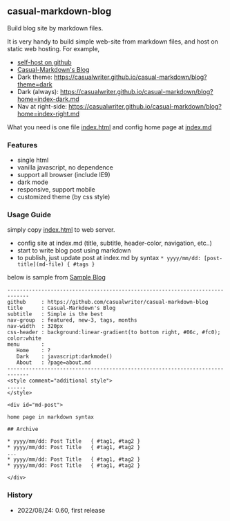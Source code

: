 ## casual-markdown-blog

Build blog site by markdown files. 

It is very handy to build simple web-site from markdown files, and host on static web hosting. For example, 

* [self-host on github](https://raw.githack.com/casualwriter/casual-markdown-blog/main/source/index.html)
* [Casual-Markdown's Blog](https://casualwriter.github.io/casual-markdown/blog)
* Dark theme: https://casualwriter.github.io/casual-markdown/blog?theme=dark
* Dark (always): https://casualwriter.github.io/casual-markdown/blog?home=index-dark.md
* Nav at right-side: https://casualwriter.github.io/casual-markdown/blog?home=index-right.md 

What you need is one file [index.html](source/index.html) and config home page at [index.md](source/index.md)

### Features

* single html
* vanilla javascript, no dependence
* support all browser (include IE9)
* dark mode
* responsive, support mobile
* customized theme (by css style)

### Usage Guide

simply copy [index.html](https://github.com/casualwriter/casual-markdown-page/blob/main/source/index.html) to web server. 

* config site at index.md (title, subtitle, header-color, navigation, etc..)
* start to write blog post using markdown
* to publish, just update post at index.md by syntax ``* yyyy/mm/dd: [post-title](md-file) { #tags }``
                                          
below is sample from [Sample Blog](https://raw.githubusercontent.com/casualwriter/casual-markdown-blog/main/source/index.md)
 
~~~  
-----------------------------------------------------------------------------
github     : https://github.com/casualwriter/casual-markdown-blog
title      : Casual-Markdown's Blog 
subtitle   : Simple is the best
nav-group  : featured, new-3, tags, months
nav-width  : 320px
css-header : background:linear-gradient(to bottom right, #06c, #fc0); color:white
menu       : 
   Home    : ?
   Dark    : javascript:darkmode()
   About   : ?page=about.md
-----------------------------------------------------------------------------
<style comment="additional style">
......
</style>

<div id="md-post">

home page in markdown syntax

## Archive

* yyyy/mm/dd: Post Title   { #tag1, #tag2 }
* yyyy/mm/dd: Post Title   { #tag1, #tag2 }
...
* yyyy/mm/dd: Post Title   { #tag1, #tag2 }
* yyyy/mm/dd: Post Title   { #tag1, #tag2 }

</div>
~~~ 


### History

* 2022/08/24: 0.60, first release

 
